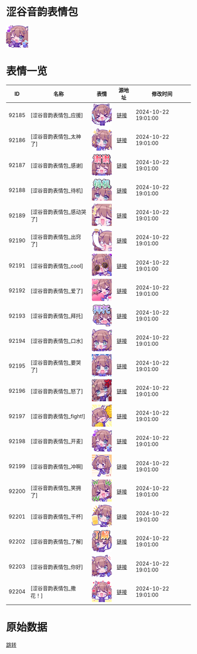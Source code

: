 # 涩谷音韵表情包

<img src="./cover.png" height="60" alt="cover" />

# 表情一览

|ID|名称|表情|源地址|修改时间|
|----|----|----|----|----|
|92185|[涩谷音韵表情包_应援]|<img src="./pic/092185_%5B涩谷音韵表情包_应援%5D.png" height="60" alt="应援"/>|[链接](https://i0.hdslb.com/bfs/garb/cc281731c1738344a249c96e0f78b233c7589d6a.png)|2024-10-22 19:01:00|
|92186|[涩谷音韵表情包_太神了]|<img src="./pic/092186_%5B涩谷音韵表情包_太神了%5D.png" height="60" alt="太神了"/>|[链接](https://i0.hdslb.com/bfs/garb/095223e7dce4ed73f62545045cda3086478f6e08.png)|2024-10-22 19:01:00|
|92187|[涩谷音韵表情包_感谢]|<img src="./pic/092187_%5B涩谷音韵表情包_感谢%5D.png" height="60" alt="感谢"/>|[链接](https://i0.hdslb.com/bfs/garb/abe8f3c255a9dd20b74db6c9df226d4f1ea214df.png)|2024-10-22 19:01:00|
|92188|[涩谷音韵表情包_待机]|<img src="./pic/092188_%5B涩谷音韵表情包_待机%5D.png" height="60" alt="待机"/>|[链接](https://i0.hdslb.com/bfs/garb/4639d2026b5dcb82ed24e046418cb5b3ffc7a18e.png)|2024-10-22 19:01:00|
|92189|[涩谷音韵表情包_感动哭了]|<img src="./pic/092189_%5B涩谷音韵表情包_感动哭了%5D.png" height="60" alt="感动哭了"/>|[链接](https://i0.hdslb.com/bfs/garb/d8259ee67972db19c6a395c2ef6028b065d85049.png)|2024-10-22 19:01:00|
|92190|[涩谷音韵表情包_出窍了]|<img src="./pic/092190_%5B涩谷音韵表情包_出窍了%5D.png" height="60" alt="出窍了"/>|[链接](https://i0.hdslb.com/bfs/garb/950099e5feef5496af2e09dbafebf99f36cdfc89.png)|2024-10-22 19:01:00|
|92191|[涩谷音韵表情包_cool]|<img src="./pic/092191_%5B涩谷音韵表情包_cool%5D.png" height="60" alt="cool"/>|[链接](https://i0.hdslb.com/bfs/garb/525a8d915ea64367dc4729ef7b3120dc0a21fc06.png)|2024-10-22 19:01:00|
|92192|[涩谷音韵表情包_爱了]|<img src="./pic/092192_%5B涩谷音韵表情包_爱了%5D.png" height="60" alt="爱了"/>|[链接](https://i0.hdslb.com/bfs/garb/6c807c91cdce7c9b00abf4695c243aeee5d88d0b.png)|2024-10-22 19:01:00|
|92193|[涩谷音韵表情包_拜托]|<img src="./pic/092193_%5B涩谷音韵表情包_拜托%5D.png" height="60" alt="拜托"/>|[链接](https://i0.hdslb.com/bfs/garb/6a6931214cbe7feed947175da43e8a94d44062ba.png)|2024-10-22 19:01:00|
|92194|[涩谷音韵表情包_口水]|<img src="./pic/092194_%5B涩谷音韵表情包_口水%5D.png" height="60" alt="口水"/>|[链接](https://i0.hdslb.com/bfs/garb/3e7bff9052abf6d146a029c763f487741b1d38bd.png)|2024-10-22 19:01:00|
|92195|[涩谷音韵表情包_要哭了]|<img src="./pic/092195_%5B涩谷音韵表情包_要哭了%5D.png" height="60" alt="要哭了"/>|[链接](https://i0.hdslb.com/bfs/garb/cf37410d36263eae1e3a8e2b77d78d9ffc35fa88.png)|2024-10-22 19:01:00|
|92196|[涩谷音韵表情包_怒了]|<img src="./pic/092196_%5B涩谷音韵表情包_怒了%5D.png" height="60" alt="怒了"/>|[链接](https://i0.hdslb.com/bfs/garb/7165d1f482b74c9245f3c1276f12534f981534e7.png)|2024-10-22 19:01:00|
|92197|[涩谷音韵表情包_fight!]|<img src="./pic/092197_%5B涩谷音韵表情包_fight!%5D.png" height="60" alt="fight!"/>|[链接](https://i0.hdslb.com/bfs/garb/42b830c499b77ec709be93e2f5e3e3a1d4479a1d.png)|2024-10-22 19:01:00|
|92198|[涩谷音韵表情包_开麦]|<img src="./pic/092198_%5B涩谷音韵表情包_开麦%5D.png" height="60" alt="开麦"/>|[链接](https://i0.hdslb.com/bfs/garb/c24d637c63d25d89ea885b19dcc09fa805de9747.png)|2024-10-22 19:01:00|
|92199|[涩谷音韵表情包_冲啊]|<img src="./pic/092199_%5B涩谷音韵表情包_冲啊%5D.png" height="60" alt="冲啊"/>|[链接](https://i0.hdslb.com/bfs/garb/dc6bcb9d35a29e028b73229cdf271f5a40d648ff.png)|2024-10-22 19:01:00|
|92200|[涩谷音韵表情包_笑拥了]|<img src="./pic/092200_%5B涩谷音韵表情包_笑拥了%5D.png" height="60" alt="笑拥了"/>|[链接](https://i0.hdslb.com/bfs/garb/e09201939b205a4b63dae7bcfdb4c1b2d0a15877.png)|2024-10-22 19:01:00|
|92201|[涩谷音韵表情包_干杯]|<img src="./pic/092201_%5B涩谷音韵表情包_干杯%5D.png" height="60" alt="干杯"/>|[链接](https://i0.hdslb.com/bfs/garb/115bf9cb677ed34e67538608de6b51e8d4e57667.png)|2024-10-22 19:01:00|
|92202|[涩谷音韵表情包_了解]|<img src="./pic/092202_%5B涩谷音韵表情包_了解%5D.png" height="60" alt="了解"/>|[链接](https://i0.hdslb.com/bfs/garb/b47588d6af0bf2404de6516edbe769e4ffc648af.png)|2024-10-22 19:01:00|
|92203|[涩谷音韵表情包_你好]|<img src="./pic/092203_%5B涩谷音韵表情包_你好%5D.png" height="60" alt="你好"/>|[链接](https://i0.hdslb.com/bfs/garb/70772dd1f40c262f25a2105872152318ffc8f442.png)|2024-10-22 19:01:00|
|92204|[涩谷音韵表情包_撒花！]|<img src="./pic/092204_%5B涩谷音韵表情包_撒花！%5D.png" height="60" alt="撒花！"/>|[链接](https://i0.hdslb.com/bfs/garb/48ab8e29ce2f722d6916fc73449c09a729c81048.png)|2024-10-22 19:01:00|

# 原始数据

[跳转](./raw.json)

